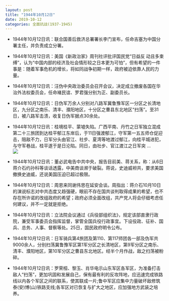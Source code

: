```yaml
---
layout: post
title: "1944年10月12日"
date: 2019-10-12
categories: 全面抗战(1937-1945)
---
```


<meta name="referrer" content="no-referrer" />

- 1944年10月12日讯：联合国善后救济总署署长李门宣布，任命吉塞为中国分署主任，并负责成立分署。 

- 1944年10月12日讯：美国《新政治家》周刊社评批评国民党“日益反 动且多束缚”，认为“中国内部的经济及社会情形较之日本更为可怕”，但有希望的一件事是：随着军事危机的增长，将如同战争初期一样，政府被迫依靠人民的力量。 

- 1944年10月12日讯：汪伪中央政治委员会召开会议，决定成立撤废各国在华治外法权委员会，任命褚民谊、罗君强分别为正、副委员长。 

- 1944年10月12日讯：日伪军万余人分别对八路军冀鲁豫军区一分区之长清地区，九分区之南乐、清丰、濮阳地区，十分区之曹县东北地区“扫荡”。至31日，被八路军击溃，收复日伪军据点30余处。 

- 1944年10月12日讯：桂境桂平、蒙墟失陷。广西平南、丹竹之日军独立混成第二十三旅团到达桂平郁江东岸后，于11日强渡郁江，守军第一五五师仓促迎击，阻敌不力，日军分头由官江、社步、夏湾等地渡过郁江，向桂平城进犯，与守军巷战，桂平遂于是日沦陷。同日，由社步、官江渡江之日军突 ... <br/><img src="https://wx1.sinaimg.cn/large/aca367d8ly1g7viw5qu8oj20c809z74c.jpg" />

- 1944年10月12日讯：董必武电告中共中央，报告目前美、蒋关系，称：从6日蒋介石约孙科等谈话透露，中美商谈濒于破裂。蒋说，史迪威袒共，要求美国撤换史迪威，还说美国压迫已超过极限。 

- 1944年10月12日讯：周恩来同谢伟思在延安会谈。周指出：蒋介石10月10日的演说标志对中共态度又趋强硬，眼前不存在国共谈判取得成果的希望，也不存在所许诺的改组政府的希望；政府必须全面改组，共产党人将会仔细考虑任何建议，并不一定就是拒绝。 

- 1944年10月12日讯：立法院会议通过《兵役部组织法》，规定该部直隶行政院，兼受军事委员会指挥监督，掌管全国兵役行政事宜。下设役政、征补、国兵、总务、人事、督察等处。25日，国民政府明令公布。 

- 1944年10月12日讯：日军骑兵第4旅团及第110、第117师团各一部及伪军共9000余人，分别扫荡冀鲁豫军区第1军分区之长清地区，第9军分区之南乐、清丰、濮阳地区，第10军分区之曹县东北地区。经半个月作战，敌之扫荡被粉碎。 

- 1944年10月12日讯：罗荣桓、黎玉、肖华电示山东军区各军区，为准备打击敌人“扫荡”，更加巩固和发展自己，保有最有利的反攻阵地，应迅速完成铁路线以内各个军区之间的联系，使其联成一片;鲁中军区应集中力量破坏敌修筑泰(安)博(山)铁路支线;各军区对已恢复与扩大之地区，应加强地方武装之培养。 

